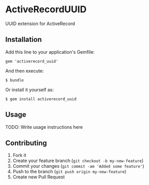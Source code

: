 # ActiveRecordUUID

UUID extension for ActiveRecord

## Installation

Add this line to your application's Gemfile:

    gem 'activerecord_uuid'

And then execute:

    $ bundle

Or install it yourself as:

    $ gem install activerecord_uuid

## Usage

TODO: Write usage instructions here

## Contributing

1. Fork it
2. Create your feature branch (`git checkout -b my-new-feature`)
3. Commit your changes (`git commit -am 'Added some feature'`)
4. Push to the branch (`git push origin my-new-feature`)
5. Create new Pull Request

